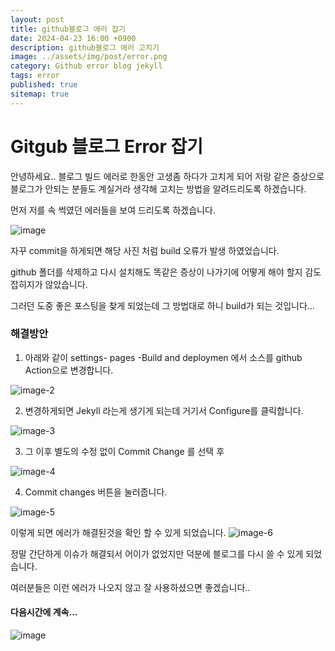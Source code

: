 ```yaml
---
layout: post
title: github블로그 에러 잡기
date: 2024-04-23 16:00 +0900
description: github블로그 에러 고치기
image: ../assets/img/post/error.png
category: Github error blog jekyll
tags: error 
published: true
sitemap: true
---
```


# Gitgub 블로그 Error 잡기

안녕하세요.. 블로그 빌드 에러로 한동안 고생좀 하다가 고치게 되어 저랑 같은 증상으로 블로그가 안되는 분들도 계실거라 생각해 고치는 방법을 알려드리도록 하겠습니다.<br>

먼저 저를 속 썩였던 에러들을 보여 드리도록 하겠습니다. <br>

![image](https://github.com/nicejmp1/nicejmp1.github.io/assets/163364733/89756ebe-0b03-4cb0-9bb8-bf4b9c3ae34f)<br>

자꾸 commit을 하게되면 해당 사진 처럼
build 오류가 발생 하였었습니다. <br>

github 폴더를 삭제하고 다시 설치해도 똑같은 증상이 나가기에 어떻게 해야 할지 감도 잡히지가 않았습니다.<br>

그러던 도중 좋은 포스팅을 찾게 되었는데 그 방법대로 하니 build가 되는 것입니다...

### 해결방안 

1. 아래와 같이 settings- pages -Build and deploymen 에서 소스를 github Action으로 변경합니다.

![image-2](https://github.com/nicejmp1/nicejmp1.github.io/assets/163364733/b7f94046-5029-4b29-bff4-b4bd5155264c)

2. 변경하게되면 Jekyll 라는게 생기게 되는데 거기서 Configure를 클릭합니다.

![image-3](https://github.com/nicejmp1/nicejmp1.github.io/assets/163364733/efc807ef-2c3f-4a69-bda6-7bfff1a8e025)

3. 그 이후 별도의 수정 없이 Commit Change 를 선택 후 <br>

![image-4](https://github.com/nicejmp1/nicejmp1.github.io/assets/163364733/2d909005-46a9-492c-a08e-f23af771ee4c)

4. Commit changes 버튼을 눌러줍니다.

![image-5](https://github.com/nicejmp1/nicejmp1.github.io/assets/163364733/4ae9f978-664d-4b9b-ab75-5e9fd4cd16f9)

이렇게 되면 에러가 해결된것을 확인 할 수 있게 되었습니다.
![image-6](https://github.com/nicejmp1/nicejmp1.github.io/assets/163364733/c0dfde8b-17d6-4b1e-849d-d428330e4159)



정말 간단하게 이슈가 해결되서 어이가 없었지만 덕분에 블로그를 다시 쓸 수 있게 되었습니다.<br>

여러분들은 이런 에러가 나오지 않고 잘 사용하셨으면 좋겠습니다..

#### 다음시간에 계속...
![image](https://github.com/nicejmp1/nicejmp1.github.io/assets/163364733/90a41f22-19d3-4d17-b649-016d5880fa98)
